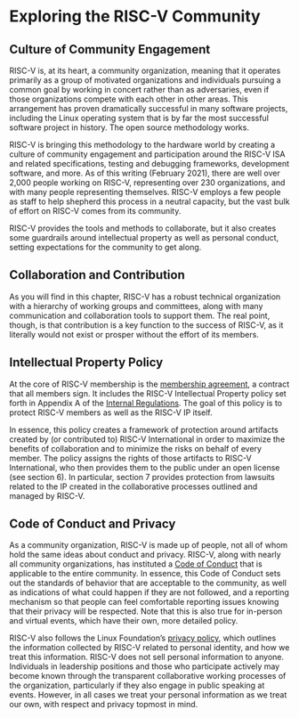 # Exploring the RISC-V Community
## Culture of Community Engagement
RISC-V is, at its heart, a community organization, meaning that it operates primarily as a group of motivated organizations and individuals pursuing a common goal by working in concert rather than as adversaries, even if those organizations compete with each other in other areas. This arrangement has proven dramatically successful in many software projects, including the Linux operating system that is by far the most successful software project in history. The open source methodology works.

RISC-V is bringing this methodology to the hardware world by creating a culture of community engagement and participation around the RISC-V ISA and related specifications, testing and debugging frameworks, development software, and more. As of this writing (February 2021), there are well over 2,000 people working on RISC-V, representing over 230 organizations, and with many people representing themselves. RISC-V employs a few people as staff to help shepherd this process in a neutral capacity, but the vast bulk of effort on RISC-V comes from its community.

RISC-V provides the tools and methods to collaborate, but it also creates some guardrails around intellectual property as well as personal conduct, setting expectations for the community to get along.

## Collaboration and Contribution
As you will find in this chapter, RISC-V has a robust technical organization with a hierarchy of working groups and committees, along with many communication and collaboration tools to support them. The real point, though, is that contribution is a key function to the success of RISC-V, as it literally would not exist or prosper without the effort of its members.

## Intellectual Property Policy
At the core of RISC-V membership is the [membership agreement](https://riscv.org/wp-content/uploads/2020/03/RISC-V_Membership_Agreement_NFS.pdf), a contract that all members sign. It includes the RISC-V Intellectual Property policy set forth in Appendix A of the [Internal Regulations](https://riscv.org/wp-content/uploads/2020/03/RISC-V-International-Regulations-03-11-2020.pdf). The goal of this policy is to protect RISC-V members as well as the RISC-V IP itself.

In essence, this policy creates a framework of protection around artifacts created by (or contributed to) RISC-V International in order to maximize the benefits of collaboration and to minimize the risks on behalf of every member. The policy assigns the rights of those artifacts to RISC-V International, who then provides them to the public under an open license (see section 6). In particular, section 7 provides protection from lawsuits related to the IP created in the collaborative processes outlined and managed by RISC-V.

## Code of Conduct and Privacy
As a community organization, RISC-V is made up of people, not all of whom hold the same ideas about conduct and privacy. RISC-V, along with nearly all community organizations, has instituted a [Code of Conduct](https://riscv.org/community/community-code-of-conduct/) that is applicable to the entire community. In essence, this Code of Conduct sets out the standards of behavior that are acceptable to the community, as well as indications of what could happen if they are not followed, and a reporting mechanism so that people can feel comfortable reporting issues knowing that their privacy will be respected. Note that this is also true for in-person and virtual events, which have their own, more detailed policy.

RISC-V also follows the Linux Foundation’s [privacy policy](https://www.linuxfoundation.org/legal/privacy-policy), which outlines the information collected by RISC-V related to personal identity, and how we treat this information. RISC-V does not sell personal information to anyone. Individuals in leadership positions and those who participate actively may become known through the transparent collaborative working processes of the organization, particularly if they also engage in public speaking at events. However, in all cases we treat your personal information as we treat our own, with respect and privacy topmost in mind.